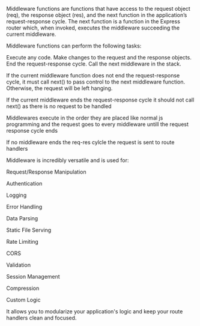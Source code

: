 Middleware functions are functions that have access to the request object (req), the response object (res), and the next function in the application’s request-response cycle. The next function is a function in the Express router which, when invoked, executes the middleware succeeding the current middleware.

Middleware functions can perform the following tasks:

Execute any code.
Make changes to the request and the response objects.
End the request-response cycle.
Call the next middleware in the stack.


If the current middleware function does not end the request-response cycle, it must call next() to pass control to the next middleware function. Otherwise, the request will be left hanging.

If the current middleware ends the request-response cycle it should not call next() as there is no request to be handled 

Middlewares execute in the order they are placed like normal js programming and the request goes to every middleware untill the request response cycle ends


If no middleware ends the req-res cylcle the request is sent to route handlers




Middleware is incredibly versatile and is used for:

Request/Response Manipulation

Authentication

Logging

Error Handling

Data Parsing

Static File Serving

Rate Limiting

CORS

Validation

Session Management

Compression

Custom Logic

It allows you to modularize your application's logic and keep your route handlers clean and focused.